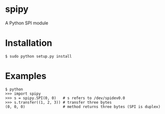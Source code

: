spipy
=====
A Python SPI module

Installation
============
    $ sudo python setup.py install

Examples
========
    $ python
    >>> import spipy
    >>> s = spipy.SPI(0, 0)   # s refers to /dev/spidev0.0
    >>> s.transfer((1, 2, 3)) # transfer three bytes
    (0, 0, 0)                 # method returns three bytes (SPI is duplex)
